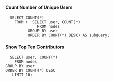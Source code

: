 #### Count Number of Unique Users
~~~~
  SELECT COUNT(*) 
    FROM (  SELECT user, COUNT(*)
              FROM nodes 
          GROUP BY user 
          ORDER BY COUNT(*) DESC) AS subquery;
~~~~

#### Show Top Ten Contributors
~~~~
  SELECT user, COUNT(*) 
    FROM nodes 
GROUP BY user 
ORDER BY COUNT(*) DESC 
   LIMIT 10;
~~~~
